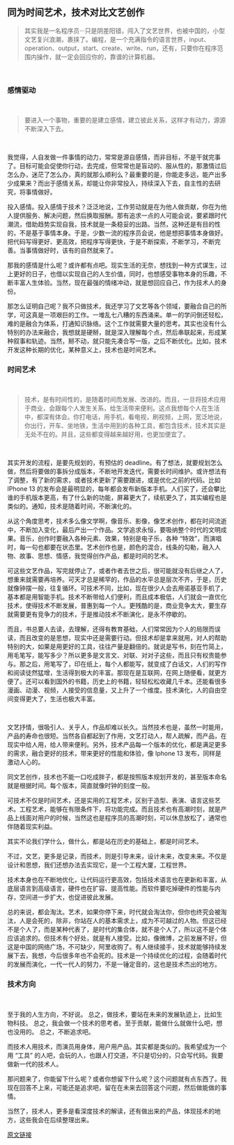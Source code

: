 ## 同为时间艺术，技术对比文艺创作

> 其实我是一名程序员···只是阴差阳错，闯入了文艺世界，也被中国的，小型文艺复兴浪潮，裹挟了。编程，是一个充满指令的语言世界，input、operation、output，start、create、write、run，还有，只要你在程序范围内操作，就一定会回应你的，靠谱的计算机器。

​

### 感情驱动
​

> 要进入一个事物，重要的是建立感情，建立彼此关系，这样才有动力，源源不断深入下去。

​

我觉得，人自发做一件事情的动力，常常是源自感情，而非目标，不是干就完事了。目标可能会促使你行动，去完成，但常常也是盲动的、服从性的，那激情过后怎么办，迷茫了怎么办，真的就那么顺利么？最重要的是，你能走多远，能产出多少成果来？而出于感情关系，却能让你非常投入，持续深入下去，自主性的去研究，将事情做好。
​

投入感情。投入感情于技术？泛泛地说，工作劳动就是在为他人做贡献，你在为他人提供服务、解决问题，然后换取报酬。那有追求一点的人可能会说，要紧跟时代潮流，借助趋势实现自我，技术就是一条稳妥的出路。当然，这种还是有目的性的，不是基于事情本身。于是，少数一流的程序员会说，他是想把事情本身做好。把代码写得更好、更高效，把程序写得更快，于是不断探索，不断学习，不断完善。当事情做好时，该有的自然就来了。

那我的感情是什么呢？或许都有点吧。现实生活的无奈，想找到一种方式谋生，过上更好的日子，也借以实现自己的人生价值，同时，也想感受事物本身的乐趣，不断丰富人生体验。当然，现在最强的情绪冲动，就是想回应自己，作为技术人的身份。
​

那怎么证明自己呢？我不只做技术，我还学习了文艺等各个领域，要融合自己的所学，可这真是一项艰巨的工作。一堆乱七八糟的东西涌来。单一的学问倒还轻松，难的是融合为体系，打通知识脉络。这个工作就需要大量的思考。其实也没有什么特别的办法来融合，我想就是硬掰，就是深入理解每个点，然后串联起来，形成某种叙事和轨迹。当然，掰不动，就只能先凑合写一版，之后不断优化。比如，技术开发这种长期的优化，某种意义上，技术也是时间艺术。
​

### 时间艺术
​

> 技术，是有时间性的，是随着时间而发展、改进的。而且，一旦将技术应用于商业，会跟每个人发生关系，给生活带来便利。这点我想每个人在生活中，都深有体会。你打电话，用手机，看电视，刷视频，上网，宽泛地说，你出行，开车、坐地铁，生活中用到的各种工具，都包含技术，技术其实是无处不在的。并且，这些都变得越来越好用，也更加便宜了。

​

其实开发的流程，是要先规划的，有预估的 deadline。有了想法，就要规划怎么做，然后将要做的事拆分成版本，不断地开发迭代，需要长时间维护。或许想法有了调整，有了新的需求，或者技术更新了需要跟进，或是优化之前的代码。比如 IPhone 13 的发布会是最明显的，每年都会发布新版本手机。人们买了，还会攀比谁的手机版本更高，有了什么新的功能，屏幕更大了，续航更久了，其实编程也是类似的。通知，技术是随着时间，不断演化的。
​

从这个角度思考，技术多么像文学啊，像音乐、影像，像艺术创作，都在时间流逝中，不断加入变化，最后产出一个作品。文学追求永恒，要吸纳整个时代的文明成果。音乐，创作时要融入各种元素、效果，特别是电子乐，各种 “特效”，而演唱时，每一句也都要在状态里。艺术创作也是，颜色的混合，线条的勾勒，融入人物、故事、思想、情感，我觉得创作产品，都是时间的艺术。
​

可这些文艺作品，写完就停止了，或者作者去世之后，很可能就没有后继之人了，想重来就需要再培养。可天才总是稀罕的，作品的水平总是层次不齐，于是，历史就像钟摆一般，往复循环。可技术不同，比如，现在很少人会去用诺基亚手机了，基本都是用智能手机。技术不断带给人们便利，而且成本极低，人们就会一直优化技术，使得技术不断发展，普惠到每一个人。更残酷的是，商业竞争太大，要生存就需要更有竞争力的技术，于是推动技术不断演化，是永不停歇的。
​

而且，书总要人去读，去理解，还得有教育基础，人们常常因为个人的局限而误读，而且改变的是思想，现实中还是需要行动。但技术却是拿来就用，对人的帮助特别的大，如果是用更好的工具，往往产量是翻倍的。就说是写书，刻在竹简上，用毛笔写，能写多少？所以更多是文言文、对联、对对子这些，而且只有权贵能参与。那之后，用笔写了，印在纸上，每个人都能写，就变成了白话文，人们的写作和阅读徒然猛增，生活得到极大的丰富。那现在是互联网，在网上随便看，就更方便了。还可以看到国外的书籍，历史上的书籍，轻轻松松收藏几千本。还能看很多漫画、动漫、视频，人接受的信息量，又上升了一个维度。技术演化，人的自由空间变得更大了，生活也极大丰富。
​

​

文艺抒情，很吸引人、关乎人，作品却难以长久。当然技术也是，虽然一时能用，产品的寿命也很短。当然各自都起到了作用，文艺打动人，帮人疏解，而产品，在现实中给人用，给人带来便利。另外，技术产品每一个版本的优化，都是满足更多的需求，融合更好的技术，带来更好的性能和体验，像 Iphone 13 发布，同样是激动人心的。
​

同文艺创作，技术也不能一口吃成胖子，都是按照版本规划开发的，甚至版本命名就是根据时间。每个版本，简直就像时钟的刻度一般。
​

可技术不仅是时间艺术，还是实用的工程艺术，区别于造型、表演、语言这些艺术。工程艺术，能够在有限条件下，将功能完成。而且技术也有高潮时刻，就是产品上线面对用户的时候，当然这也是程序员的高潮时刻，可以休息放松了，通常也伴随着现实利益。
​

其实不论我们学什么，做什么，都是站在历史的基础上，都是时间艺术。
​

不过，文艺，更多是记录，而技术，则是引导未来，设计未来，改变未来。不仅是设计和思想，我们还想办法去实现它，是一个工程大厦，工程世界。
​

技术本身也在不断地优化，让代码运行更高效，包括技术语言也在更新和丰富，从底层语言到高级语言，硬件也在扩容、提高性能。而软件要吃掉硬件的性能与内存，空间进一步扩大，也促进彼此发展。
​

总的来说，都会淘汰。艺术，如果你停下来，时代就会淘汰你，但你也终究会被淘汰，人是会死的，除非，你站在人的基本需求上，成为不可越过的人物。但这已经不是个人了，而是某种代表了，是时代的集合体，就不是个人了，所以这不是个体应该追求的。但技术有个好处，就是有人接受。比如，像微博，之前发展不好，但这是中国的网络广场，不可缺少，阿里收购了。有人继续接手，技术就能够持续发展下去，我想，今后很多年也不会死的。技术是一个持续优化的过程，会随着时代的发展而演化，一代一代人的努力，不是一锤定音的，这也是技术杰出的地方。
​

### 技术方向
​

至于我的人生方向，不好说。
总之，做技术，要站在未来的发展轨迹上，比如生物科技。
总之，我会做一个技术的思考者。至于贡献，能做什么就做什么吧，想也没用的。
总之，不断追求吧。
​

而技术人用技术，而演员用身体，用户用产品。其实都是类似的。我希望成为一个用 “工具” 的人吧，会玩的人，也跟人打交道，不只是切分的，只会写代码。我要做新一代的技术人。
​

那问题来了，你能留下什么呢？或者你想留下什么呢？这个问题就有点东西了。我现在回答不上来，可能还是追求吧，留在在未来去回答这个问题，然后做能做的事情。
​

当然了，技术人，更多是看深度技术的解读，还有做出来的产品，体现技术的地方，这些我会在后续整理出来。

[原文链接](https://www.yuque.com/lianmt/it/fnxq0b)